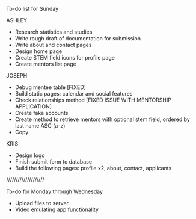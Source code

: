 To-do list for Sunday

ASHLEY
- Research statistics and studies
- Write rough draft of documentation for submission
- Write about and contact pages
- Design home page
- Create STEM field icons for profile page
- Create mentors list page

JOSEPH
- Debug mentee table [FIXED]
- Build static pages: calendar and social features
- Check relationships method [FIXED ISSUE WITH MENTORSHIP APPLICATION]
- Create fake accounts
- Create method to retrieve mentors with optional stem field, ordered by last name ASC (a-z)
- Copy

KRIS
- Design logo
- Finish submit form to database
- Build the following pages: profile x2, about, contact, applicants

////////////////////

To-do for Monday through Wednesday

- Upload files to server
- Video emulating app functionality
